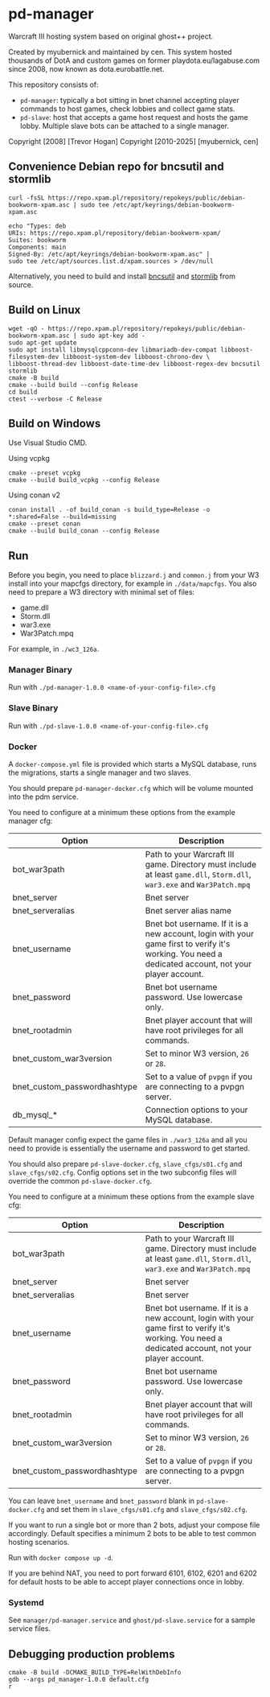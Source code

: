# pd-manager

Warcraft III hosting system based on original ghost++ project.

Created by myubernick and maintained by cen. This system hosted thousands of DotA and custom games on former playdota.eu/lagabuse.com since 2008, now known as dota.eurobattle.net.

This repository consists of:
- `pd-manager`: typically a bot sitting in bnet channel accepting player commands to host games, check lobbies and collect game stats.
- `pd-slave`: host that accepts a game host request and hosts the game lobby. Multiple slave bots can be attached to a single manager.

Copyright [2008] [Trevor Hogan]
Copyright [2010-2025] [myubernick, cen]

## Convenience Debian repo for bncsutil and stormlib

```
curl -fsSL https://repo.xpam.pl/repository/repokeys/public/debian-bookworm-xpam.asc | sudo tee /etc/apt/keyrings/debian-bookworm-xpam.asc

echo "Types: deb
URIs: https://repo.xpam.pl/repository/debian-bookworm-xpam/
Suites: bookworm
Components: main
Signed-By: /etc/apt/keyrings/debian-bookworm-xpam.asc" |
sudo tee /etc/apt/sources.list.d/xpam.sources > /dev/null
```

Alternatively, you need to build and install [bncsutil](https://github.com/BNETDocs/bncsutil) and [stormlib](https://github.com/ladislav-zezula/StormLib) from source.

## Build on Linux
```
wget -qO - https://repo.xpam.pl/repository/repokeys/public/debian-bookworm-xpam.asc | sudo apt-key add -
sudo apt-get update
sudo apt install libmysqlcppconn-dev libmariadb-dev-compat libboost-filesystem-dev libboost-system-dev libboost-chrono-dev \
libboost-thread-dev libboost-date-time-dev libboost-regex-dev bncsutil stormlib
cmake -B build
cmake --build build --config Release
cd build
ctest --verbose -C Release
```

## Build on Windows

Use Visual Studio CMD.

Using vcpkg
```
cmake --preset vcpkg
cmake --build build_vcpkg --config Release
```

Using conan v2
```
conan install . -of build_conan -s build_type=Release -o *:shared=False --build=missing
cmake --preset conan
cmake --build build_conan --config Release
```

## Run

Before you begin, you need to place `blizzard.j` and `common.j` from your W3 install into your mapcfgs directory, for example in `./data/mapcfgs`.
You also need to prepare a W3 directory with minimal set of files:
- game.dll
- Storm.dll
- war3.exe
- War3Patch.mpq

For example, in `./wc3_126a`.

### Manager Binary

Run with `./pd-manager-1.0.0 <name-of-your-config-file>.cfg`

### Slave Binary

Run with `./pd-slave-1.0.0 <name-of-your-config-file>.cfg`

### Docker

A `docker-compose.yml` file is provided which starts a MySQL database, runs the migrations, starts a single manager and two slaves.

You should prepare `pd-manager-docker.cfg` which will be volume mounted into the pdm service.

You need to configure at a minimum these options from the example manager cfg:

| Option    | Description                                                                                                                                          |
|-----------|------------------------------------------------------------------------------------------------------------------------------------------------------|
| bot_war3path    | Path to your Warcraft III game. Directory must include at least `game.dll`, `Storm.dll`, `war3.exe` and `War3Patch.mpq`                              |
| bnet_server | Bnet server                                                                                                                                          |
| bnet_serveralias | Bnet server alias name                                                                                                                               |
| bnet_username | Bnet bot username. If it is a new account, login with your game first to verify it's working. You need a dedicated account, not your player account. |
| bnet_password | Bnet bot username password. Use lowercase only.                                                                                                      |
| bnet_rootadmin | Bnet player account that will have root privileges for all commands.                                                                                 |
| bnet_custom_war3version | Set to minor W3 version, `26` or `28`.                                                                                                               |
| bnet_custom_passwordhashtype | Set to a value of `pvpgn` if you are connecting to a pvpgn server.                                                                                   |
| db_mysql_* | Connection options to your MySQL database.																												                                                                               |

Default manager config expect the game files in `./war3_126a` and all you need to provide is essentially the username and password to get started.

You should also prepare `pd-slave-docker.cfg`, `slave_cfgs/s01.cfg` and `slave_cfgs/s02.cfg`. Config options set in the two subconfig files will override the common `pd-slave-docker.cfg`.

You need to configure at a minimum these options from the example slave cfg:

| Option    | Description                                                                                                                                                |
|-----------|------------------------------------------------------------------------------------------------------------------------------------------------------------|
| bot_war3path    | Path to your Warcraft III game. Directory must include at least `game.dll`, `Storm.dll`, `war3.exe` and `War3Patch.mpq`                              |
| bnet_server | Bnet server                                                                                                                                              |
| bnet_serveralias | Bnet server                                                                                                                                         |
| bnet_username | Bnet bot username. If it is a new account, login with your game first to verify it's working. You need a dedicated account, not your player account.   |
| bnet_password | Bnet bot username password. Use lowercase only.                                                                                                        |
| bnet_rootadmin | Bnet player account that will have root privileges for all commands.                                                                                  |
| bnet_custom_war3version | Set to minor W3 version, `26` or `28`.                                                                                                       |
| bnet_custom_passwordhashtype | Set to a value of `pvpgn` if you are connecting to a pvpgn server.                                                                      |

You can leave `bnet_username` and `bnet_password` blank in `pd-slave-docker.cfg` and set them in `slave_cfgs/s01.cfg` and `slave_cfgs/s02.cfg`.

If you want to run a single bot or more than 2 bots, adjust your compose file accordingly. Default specifies a minimum 2 bots to be able to test common hosting scenarios.

Run with `docker compose up -d`.

If you are behind NAT, you need to port forward 6101, 6102, 6201 and 6202 for default hosts to be able to accept player connections once in lobby.

### Systemd
See `manager/pd-manager.service` and `ghost/pd-slave.service` for a sample service files.

## Debugging production problems
```
cmake -B build -DCMAKE_BUILD_TYPE=RelWithDebInfo
gdb --args pd_manager-1.0.0 default.cfg
r
```
